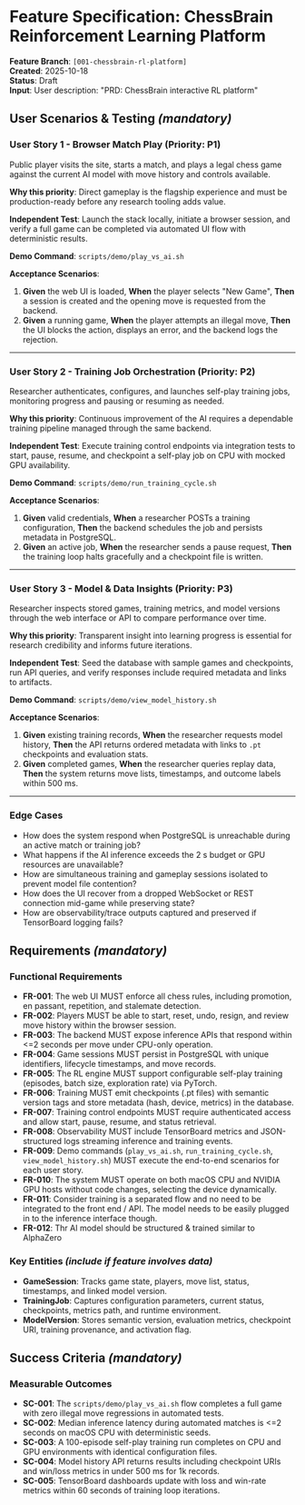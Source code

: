 # Feature Specification: ChessBrain Reinforcement Learning Platform

**Feature Branch**: `[001-chessbrain-rl-platform]`  
**Created**: 2025-10-18  
**Status**: Draft  
**Input**: User description: "PRD: ChessBrain interactive RL platform"

## User Scenarios & Testing *(mandatory)*

### User Story 1 - Browser Match Play (Priority: P1)

Public player visits the site, starts a match, and plays a legal chess game against the current AI model with move history and controls available.

**Why this priority**: Direct gameplay is the flagship experience and must be production-ready before any research tooling adds value.

**Independent Test**: Launch the stack locally, initiate a browser session, and verify a full game can be completed via automated UI flow with deterministic results.

**Demo Command**: `scripts/demo/play_vs_ai.sh`

**Acceptance Scenarios**:

1. **Given** the web UI is loaded, **When** the player selects "New Game", **Then** a session is created and the opening move is requested from the backend.
2. **Given** a running game, **When** the player attempts an illegal move, **Then** the UI blocks the action, displays an error, and the backend logs the rejection.

---

### User Story 2 - Training Job Orchestration (Priority: P2)

Researcher authenticates, configures, and launches self-play training jobs, monitoring progress and pausing or resuming as needed.

**Why this priority**: Continuous improvement of the AI requires a dependable training pipeline managed through the same backend.

**Independent Test**: Execute training control endpoints via integration tests to start, pause, resume, and checkpoint a self-play job on CPU with mocked GPU availability.

**Demo Command**: `scripts/demo/run_training_cycle.sh`

**Acceptance Scenarios**:

1. **Given** valid credentials, **When** a researcher POSTs a training configuration, **Then** the backend schedules the job and persists metadata in PostgreSQL.
2. **Given** an active job, **When** the researcher sends a pause request, **Then** the training loop halts gracefully and a checkpoint file is written.

---

### User Story 3 - Model & Data Insights (Priority: P3)

Researcher inspects stored games, training metrics, and model versions through the web interface or API to compare performance over time.

**Why this priority**: Transparent insight into learning progress is essential for research credibility and informs future iterations.

**Independent Test**: Seed the database with sample games and checkpoints, run API queries, and verify responses include required metadata and links to artifacts.

**Demo Command**: `scripts/demo/view_model_history.sh`

**Acceptance Scenarios**:

1. **Given** existing training records, **When** the researcher requests model history, **Then** the API returns ordered metadata with links to `.pt` checkpoints and evaluation stats.
2. **Given** completed games, **When** the researcher queries replay data, **Then** the system returns move lists, timestamps, and outcome labels within 500 ms.

---

### Edge Cases

- How does the system respond when PostgreSQL is unreachable during an active match or training job?
- What happens if the AI inference exceeds the 2 s budget or GPU resources are unavailable?
- How are simultaneous training and gameplay sessions isolated to prevent model file contention?
- How does the UI recover from a dropped WebSocket or REST connection mid-game while preserving state?
- How are observability/trace outputs captured and preserved if TensorBoard logging fails?

## Requirements *(mandatory)*

### Functional Requirements

- **FR-001**: The web UI MUST enforce all chess rules, including promotion, en passant, repetition, and stalemate detection.
- **FR-002**: Players MUST be able to start, reset, undo, resign, and review move history within the browser session.
- **FR-003**: The backend MUST expose inference APIs that respond within <=2 seconds per move under CPU-only operation.
- **FR-004**: Game sessions MUST persist in PostgreSQL with unique identifiers, lifecycle timestamps, and move records.
- **FR-005**: The RL engine MUST support configurable self-play training (episodes, batch size, exploration rate) via PyTorch.
- **FR-006**: Training MUST emit checkpoints (.pt files) with semantic version tags and store metadata (hash, device, metrics) in the database.
- **FR-007**: Training control endpoints MUST require authenticated access and allow start, pause, resume, and status retrieval.
- **FR-008**: Observability MUST include TensorBoard metrics and JSON-structured logs streaming inference and training events.
- **FR-009**: Demo commands (`play_vs_ai.sh`, `run_training_cycle.sh`, `view_model_history.sh`) MUST execute the end-to-end scenarios for each user story.
- **FR-010**: The system MUST operate on both macOS CPU and NVIDIA GPU hosts without code changes, selecting the device dynamically.
- **FR-011**: Consider training is a separated flow and no need to be integrated to the front end / API. The model needs to be easily plugged in to the inference interface though.
- **FR-012**: Thr AI model should be structured & trained similar to AlphaZero

### Key Entities *(include if feature involves data)*

- **GameSession**: Tracks game state, players, move list, status, timestamps, and linked model version.
- **TrainingJob**: Captures configuration parameters, current status, checkpoints, metrics path, and runtime environment.
- **ModelVersion**: Stores semantic version, evaluation metrics, checkpoint URI, training provenance, and activation flag.

## Success Criteria *(mandatory)*

### Measurable Outcomes

- **SC-001**: The `scripts/demo/play_vs_ai.sh` flow completes a full game with zero illegal move regressions in automated tests.
- **SC-002**: Median inference latency during automated matches is <=2 seconds on macOS CPU with deterministic seeds.
- **SC-003**: A 100-episode self-play training run completes on CPU and GPU environments with identical configuration files.
- **SC-004**: Model history API returns results including checkpoint URIs and win/loss metrics in under 500 ms for 1k records.
- **SC-005**: TensorBoard dashboards update with loss and win-rate metrics within 60 seconds of training loop iterations.

